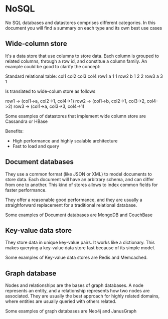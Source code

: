 # NoSQL

No SQL databases and datastores comprises different categories. In this document you will find a summary on each type and its own best use cases

## Wide-column store

It's a data store that use columns to store data. Each column is grouped to related columns, through a row id, and constitue a column family.
An example could be good to clarify the concept:

Standard relational table:
     col1  col2  col3  col4
row1  a     1           1
row2  b     1     2     2
row3  a           3     1

Is translated to wide-colum store as follows


row1 -> (col1->a, col2->1, col4->1)
row2 -> (col1->b, col2->1, col3->2, col4->2)
row3 -> (col1->a, col3->3, col4->1)

Some examples of datastores that implement wide column store are Cassandra or HBase

Benefits:

- High performance and highly scalable architecture
- Fast to load and query

## Document databases

They use a common format (like JSON or XML) to model documents to store data. Each document will have an arbitrary schema, and can differ from one to another. This kind of stores allows to index common fields for faster performance.

They offer a reasonable good performance, and they are usually a straighforward replacement for a traditional relational database. 

Some examples of Document databases are MongoDB and CouchBase

## Key-value data store

They store data in unique key-value pairs. It works like a dictionary. This makes querying a key-value data store fast because of its simple model.

Some examples of Key-value data stores are Redis and Memcached.

## Graph database

Nodes and relationships are the bases of graph databases. A node represents an entity, and a relationship represents how two nodes are associated. They are usually the best approach for highly related domains, where entities are usually queried with others related.

Some examples of graph databases are Neo4j and JanusGraph

